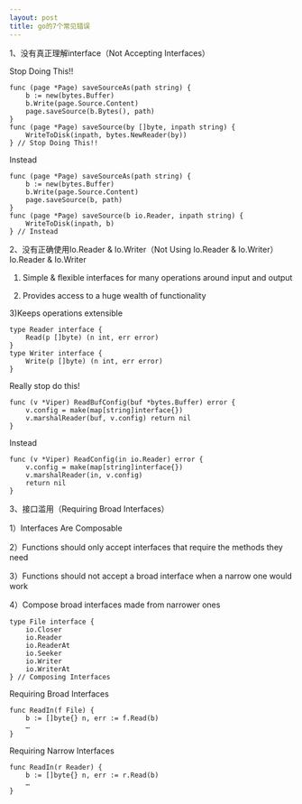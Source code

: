 ```yaml
---
layout: post
title: go的7个常见错误
---
```

1、没有真正理解interface（Not Accepting Interfaces）

Stop Doing This!!
    
    func (page *Page) saveSourceAs(path string) { 
        b := new(bytes.Buffer) 
        b.Write(page.Source.Content) 
        page.saveSource(b.Bytes(), path)
    }
    func (page *Page) saveSource(by []byte, inpath string) { 
        WriteToDisk(inpath, bytes.NewReader(by)) 
    } // Stop Doing This!!

Instead

    func (page *Page) saveSourceAs(path string) { 
        b := new(bytes.Buffer) 
        b.Write(page.Source.Content) 
        page.saveSource(b, path) 
    } 
    func (page *Page) saveSource(b io.Reader, inpath string) { 
        WriteToDisk(inpath, b) 
    } // Instead
    
2、没有正确使用Io.Reader & Io.Writer（Not Using Io.Reader & Io.Writer）
Io.Reader & Io.Writer 

1) Simple & ﬂexible interfaces for many operations around input and output

2) Provides access to a huge wealth of functionality 

3)Keeps operations extensible

    type Reader interface { 
        Read(p []byte) (n int, err error) 
    } 
    type Writer interface { 
        Write(p []byte) (n int, err error) 
    }
Really stop do this!

    func (v *Viper) ReadBufConfig(buf *bytes.Buffer) error { 
        v.config = make(map[string]interface{}) 
        v.marshalReader(buf, v.config) return nil 
    }
Instead

    func (v *Viper) ReadConfig(in io.Reader) error { 
        v.config = make(map[string]interface{}) 
        v.marshalReader(in, v.config) 
        return nil 
    }
3、接口滥用（Requiring Broad Interfaces）

1）Interfaces Are Composable

2）Functions should only accept interfaces that require the methods they need

3）Functions should not accept a broad interface when a narrow one would work

4）Compose broad interfaces made from narrower ones

    type File interface { 
        io.Closer 
        io.Reader 
        io.ReaderAt 
        io.Seeker 
        io.Writer 
        io.WriterAt 
    } // Composing Interfaces

Requiring Broad Interfaces

    func ReadIn(f File) { 
        b := []byte{} n, err := f.Read(b) 
        … 
    }
    
Requiring Narrow Interfaces

    func ReadIn(r Reader) { 
        b := []byte{} n, err := r.Read(b) 
        … 
    }
